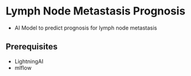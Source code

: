 # Lymph Node Metastasis Prognosis  
- AI Model to predict prognosis for lymph node metastasis  

## Prerequisites  
- LightningAI  
- mlflow  